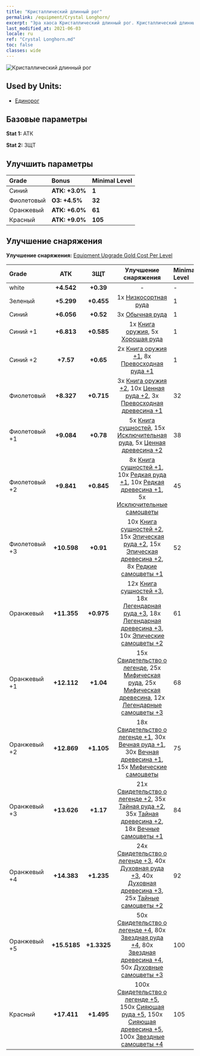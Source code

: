 ```yaml
---
title: "Кристаллический длинный рог"
permalink: /equipment/Crystal Longhorn/
excerpt: "Эра хаоса Кристаллический длинный рог. Кристаллический длинный рог"
last_modified_at: 2021-06-03
locale: ru
ref: "Crystal Longhorn.md"
toc: false
classes: wide
---
```


  ![Кристаллический длинный рог](/images/e/e_2061.png)

## Used by Units:

* [Единорог](/ru/units/Unicorn/) 


## Базовые параметры
 **Stat 1:** АТК

 **Stat 2:** ЗЩТ

## Улучшить параметры

  |     Grade    |   Bonus | Minimal Level | 
  |:-------------|:--------|:--------------| 
  | Синий | **АТК: +3.0%** | **1** | 
  | Фиолетовый | **ОЗ: +4.5%** | **32** | 
  | Оранжевый | **АТК: +6.0%** | **61** | 
  | Красный | **АТК: +9.0%** | **105** | 


## Улучшение снаряжения
 **Улучшение снаряжения:** [Equipment Upgrade Gold Cost Per Level](/equipment/EquipmentUpgradeCostPerLevel/) 

  |          Grade      | АТК | ЗЩТ | Улучшение снаряжения | Minimal Level |
  |:--------------------|:---------:|:---------:|:----------------:|:--------------|
  | white | **+4.542** | **+0.39** | - | - |
  | Зеленый | **+5.299** | **+0.455** | 1x [Низкосортная руда](/ItemsRU/mat_1/) | 1 |
  | Синий | **+6.056** | **+0.52** | 3x [Обычная руда](/ItemsRU/mat_6/) | 1 |
  | Синий +1 | **+6.813** | **+0.585** | 1x [Книга оружия](/ItemsRU/mat_18/), 5x [Хорошая руда](/ItemsRU/mat_12/) | 1 |
  | Синий +2 | **+7.57** | **+0.65** | 2x [Книга оружия +1](/ItemsRU/mat_25/), 8x [Превосходная руда +1](/ItemsRU/mat_19/) | 1 |
  | Фиолетовый | **+8.327** | **+0.715** | 3x [Книга оружия +2](/ItemsRU/mat_32/), 10x [Ценная руда +2](/ItemsRU/mat_26/), 3x [Превосходная древесина +1](/ItemsRU/mat_20/) | 32 |
  | Фиолетовый +1 | **+9.084** | **+0.78** | 5x [Книга сущностей](/ItemsRU/mat_39/), 15x [Исключительная руда](/ItemsRU/mat_33/), 5x [Ценная древесина +2](/ItemsRU/mat_27/) | 38 |
  | Фиолетовый +2 | **+9.841** | **+0.845** | 8x [Книга сущностей +1](/ItemsRU/mat_46/), 10x [Редкая руда +1](/ItemsRU/mat_40/), 10x [Редкая древесина +1](/ItemsRU/mat_41/), 5x [Исключительные самоцветы](/ItemsRU/mat_37/) | 45 |
  | Фиолетовый +3 | **+10.598** | **+0.91** | 10x [Книга сущностей +2](/ItemsRU/mat_53/), 15x [Эпическая руда +2](/ItemsRU/mat_47/), 15x [Эпическая древесина +2](/ItemsRU/mat_48/), 8x [Редкие самоцветы +1](/ItemsRU/mat_44/) | 52 |
  | Оранжевый | **+11.355** | **+0.975** | 12x [Книга сущностей +3](/ItemsRU/mat_60/), 18x [Легендарная руда +3](/ItemsRU/mat_54/), 18x [Легендарная древесина +3](/ItemsRU/mat_55/), 10x [Эпические самоцветы +2](/ItemsRU/mat_51/) | 61 |
  | Оранжевый +1 | **+12.112** | **+1.04** | 15x [Свидетельство о легенде](/ItemsRU/mat_67/), 25x [Мифическая руда](/ItemsRU/mat_61/), 25x [Мифическая древесина](/ItemsRU/mat_62/), 12x [Легендарные самоцветы +3](/ItemsRU/mat_58/) | 68 |
  | Оранжевый +2 | **+12.869** | **+1.105** | 18x [Свидетельство о легенде +1](/ItemsRU/mat_74/), 30x [Вечная руда +1](/ItemsRU/mat_68/), 30x [Вечная древесина +1](/ItemsRU/mat_69/), 15x [Мифические самоцветы](/ItemsRU/mat_65/) | 75 |
  | Оранжевый +3 | **+13.626** | **+1.17** | 21x [Свидетельство о легенде +2](/ItemsRU/mat_81/), 35x [Тайная руда +2](/ItemsRU/mat_75/), 35x [Тайная древесина +2](/ItemsRU/mat_76/), 18x [Вечные самоцветы +1](/ItemsRU/mat_72/) | 84 |
  | Оранжевый +4 | **+14.383** | **+1.235** | 24x [Свидетельство о легенде +3](/ItemsRU/mat_88/), 40x [Духовная руда +3](/ItemsRU/mat_82/), 40x [Духовная древесина +3](/ItemsRU/mat_83/), 25x [Тайные самоцветы +2](/ItemsRU/mat_79/) | 92 |
  | Оранжевый +5 | **+15.5185** | **+1.3325** | 50x [Свидетельство о легенде +4](/ItemsRU/mat_95/), 80x [Звездная руда +4](/ItemsRU/mat_89/), 80x [Звездная древесина +4](/ItemsRU/mat_90/), 50x [Духовные самоцветы +3](/ItemsRU/mat_86/) | 100 |
  | Красный | **+17.411** | **+1.495** | 100x [Свидетельство о легенде +5](/ItemsRU/mat_102/), 150x [Сияющая руда +5](/ItemsRU/mat_96/), 150x [Сияющая древесина +5](/ItemsRU/mat_97/), 100x [Звездные самоцветы +4](/ItemsRU/mat_93/) | 105 |

